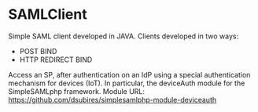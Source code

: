 # SAMLClient
Simple SAML client developed in JAVA. 
Clients developed in two ways: 
  - POST BIND 
  - HTTP REDIRECT BIND

Access an SP, after authentication on an IdP using a special authentication mechanism for devices (IoT). In particular, the deviceAuth module for the SimpleSAMLphp framework.
Module URL: https://github.com/dsubires/simplesamlphp-module-deviceauth


  
